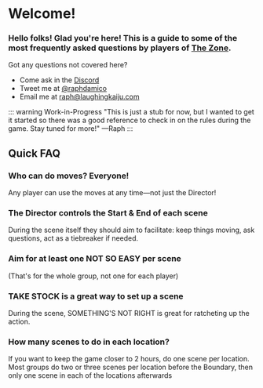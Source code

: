 # Welcome!

### Hello folks! Glad you're here! This is a guide to some of the most frequently asked questions by players of [The Zone](http://www.thezonerpg.com). 

Got any questions not covered here?

* Come ask in the [Discord](https://discord.gg/rZwM84p35C)
* Tweet me at [@raphdamico](https://www.twitter.com/raphdamico)
* Email me at [raph@laughingkaiju.com](mailto:raph@laughingkaiju.com)

::: warning Work-in-Progress
"This is just a stub for now, but I wanted to get it started so there was a good reference to check in on the rules during the game. Stay tuned for more!" —Raph
:::

## Quick FAQ

### Who can do moves? Everyone!
Any player can use the moves at any time—not just the Director!

### The Director controls the Start & End of each scene
During the scene itself they should aim to facilitate: keep things moving, ask questions, act as a tiebreaker if needed.

### Aim for at least one NOT SO EASY per scene
(That's for the whole group, not one for each player)

### TAKE STOCK is a great way to set up a scene
During the scene, SOMETHING'S NOT RIGHT is great for ratcheting up the action.

### How many scenes to do in each location?
If you want to keep the game closer to 2 hours, do one scene per location. Most groups do two or three scenes per location before the Boundary, then only one scene in each of the locations afterwards